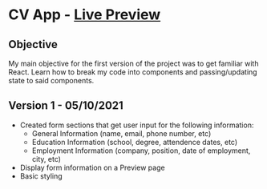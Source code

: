 # CV App - [Live Preview](https://robisonwebdev.github.io/cv-application/)

## Objective
My main objective for the first version of the project was to get familiar with React. Learn how to break my code into components and passing/updating state to said components.

## Version 1 - 05/10/2021
- Created form sections that get user input for the following information:
    - General Information (name, email, phone number, etc)
    - Education Information (school, degree, attendence dates, etc)
    - Employment Information (company, position, date of employment, city, etc)
- Display form information on a Preview page
- Basic styling